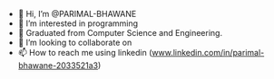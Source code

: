 - 👋 Hi, I’m @PARIMAL-BHAWANE
- 👀 I’m interested in programming
- 🌱 Graduated from Computer Science and Engineering.
- 💞️ I’m looking to collaborate on 
- 📫 How to reach me using linkedin (www.linkedin.com/in/parimal-bhawane-2033521a3)

<!---
PARIMAL-BHAWANE/PARIMAL-BHAWANE is a ✨ special ✨ repository because its `README.md` (this file) appears on your GitHub profile.
You can click the Preview link to take a look at your changes.
--->
